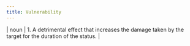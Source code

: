 ```yaml
---
title: Vulnerability
---
```

| noun | 1.  	A detrimental effect that increases the damage taken by the target for the duration of the status.	|